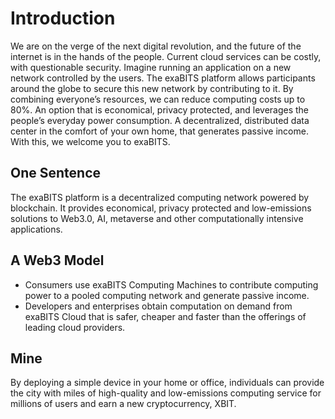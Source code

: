 # Introduction
We are on the verge of the next digital revolution, and the future of the internet is in the hands of the people. Current cloud services can be costly, with questionable security. Imagine running an application on a new network controlled by the users. The exaBITS platform allows participants around the globe to secure this new network by contributing to it. By combining everyone’s resources, we can reduce computing costs up to 80%. An option that is economical, privacy protected, and leverages the people’s everyday power consumption. A decentralized, distributed data center in the comfort of your own home, that generates passive income. With this, we welcome you to exaBITS.

## One Sentence
The exaBITS platform is a decentralized computing network powered by blockchain. It provides economical, privacy protected and low-emissions solutions to Web3.0, AI, metaverse and other computationally intensive applications.


## A Web3 Model
* Consumers use exaBITS Computing Machines to contribute computing power to a pooled computing network and generate passive income. 
* Developers and enterprises obtain computation on demand from exaBITS Cloud that is safer, cheaper and faster than the offerings of leading cloud providers.

## Mine
By deploying a simple device in your home or office, individuals can provide the city with miles of high-quality and low-emissions computing service for millions of users and earn a new cryptocurrency, XBIT.
